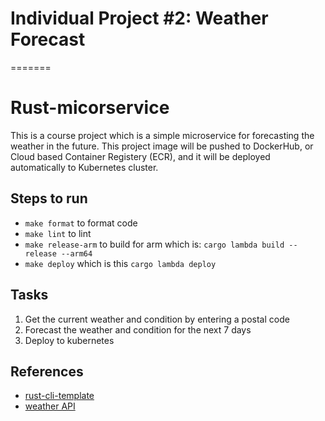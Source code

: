 # Individual Project #2: Weather Forecast

=======
# Rust-micorservice
This is a course project which is a simple microservice for forecasting the weather in the future. This project image will be pushed to DockerHub, or Cloud based Container Registery (ECR), and it will be deployed automatically to Kubernetes cluster.

## Steps to run
- `make format` to format code
- `make lint` to lint
- `make release-arm` to build for arm which is: `cargo lambda build --release --arm64`
- `make deploy` which is this `cargo lambda deploy`

## Tasks

1. Get the current weather and condition by entering a postal code
2. Forecast the weather and condition for the next 7 days
3. Deploy to kubernetes

## References

* [rust-cli-template](https://github.com/kbknapp/rust-cli-template)
* [weather API](https://www.weatherapi.com/my/)
